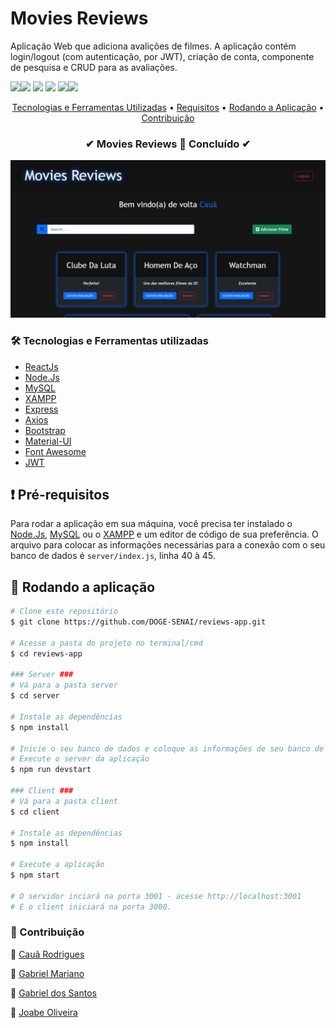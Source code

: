 # Movies Reviews

Aplicação Web que adiciona avalições de filmes. A aplicação contém login/logout (com autenticação, por JWT), criação de conta, componente de pesquisa e CRUD para as avaliações.

<img src="https://img.shields.io/static/v1?label=ReactJs&message=v17.0.2&color=61dafb&style=flat-square&logo=React"/><img src="https://img.shields.io/static/v1?label=AXIOS&message=v0.24.0&color=blueviolet&style=flat-square&logo=npm"/> <img src="https://img.shields.io/static/v1?label=XAMPP&message=v8.0.12&color=fb7a24&style=flat-square&logo=XAMPP"/> <img src="https://img.shields.io/static/v1?label=Express&message=v4.17.1&color=000000&style=flat-square&logo=Express"/> <img src="https://img.shields.io/static/v1?label=Node.js&message=v14.17&color=339933&style=flat-square&logo=Node.js"/><img src="https://img.shields.io/static/v1?label=MUI&message=v5.2&color=0081CB&style=flat-square&logo=Material-UI"/>




<p align="center">
 <a href="#tecnologias">Tecnologias e Ferramentas Utilizadas</a> • 
 <a href="#requisitos">Requisitos</a> •
 <a href="#rodando">Rodando a Aplicação</a> •  
 <a href="#contribuicao">Contribuição</a>
</p>




<h3 align="center">  ✔  Movies Reviews 🚀 Concluído  ✔ </h4>

<img src="assets/img-readme.png" alt="Apresentação da Aplicação"/>

<div id=tecnologias></div>


### 🛠 Tecnologias e Ferramentas utilizadas

- [ReactJs](https://pt-br.reactjs.org/)
- [Node.Js](https://nodejs.org/en/)
- [MySQL](https://www.mysql.com/)
- [XAMPP](https://www.apachefriends.org/pt_br/index.html)
- [Express](https://expressjs.com/pt-br/)
- [Axios](https://axios-http.com/docs/intro)
- [Bootstrap](https://getbootstrap.com/)
- [Material-UI](https://mui.com/pt/)
- [Font Awesome](https://fontawesome.com/)
- [JWT](https://jwt.io/)

<div id="requisitos"></div>

## :heavy_exclamation_mark: Pré-requisitos

Para rodar a aplicação em sua máquina, você precisa ter instalado o [Node.Js](https://nodejs.org/en/), [MySQL](https://www.mysql.com/) ou o [XAMPP](https://www.apachefriends.org/pt_br/index.html) e um editor de código de sua preferência. O arquivo para colocar as informações necessárias para a conexão com o seu banco de dados é `server/index.js`, linha 40 à 45.

<div id="rodando"></div>

## &#127922; Rodando a aplicação

```bash
# Clone este repositório
$ git clone https://github.com/DOGE-SENAI/reviews-app.git

# Acesse a pasta do projeto no terminal/cmd
$ cd reviews-app

### Server ###
# Vá para a pasta server
$ cd server

# Instale as dependências
$ npm install

# Inicie o seu banco de dados e coloque as informações de seu banco de dados server/index.js nas linhas 40 à 45.
# Execute o server da aplicação
$ npm run devstart

### Client ###
# Vá para a pasta client
$ cd client

# Instale as dependências
$ npm install

# Execute a aplicação
$ npm start

# O servidor inciará na porta 3001 - acesse http://localhost:3001
# E o client iniciará na porta 3000.
```

<div id="contribuicao"></div>

### 👥 Contribuição

 👤 [Cauã Rodrigues](https://github.com/CauaRodrigues)

 👤 [Gabriel Mariano](https://github.com/Gabriel-MarianoJ)

 👤 [Gabriel dos Santos](https://github.com/GabrielGSF)

 👤 [Joabe Oliveira](https://github.com/Joabe18)

